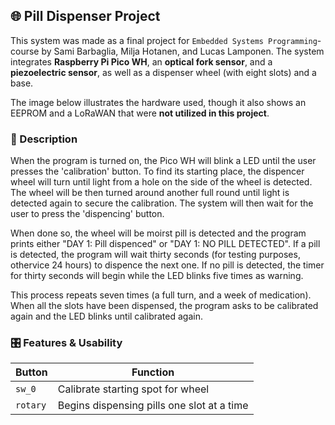 ## 🌐 Pill Dispenser Project
This system was made as a final project for `Embedded Systems Programming`-course by Sami Barbaglia, Milja Hotanen, and Lucas Lamponen. 
The system integrates **Raspberry Pi Pico WH**, an **optical fork sensor**, and a **piezoelectric sensor**, as well as a dispenser wheel (with eight slots) and a base.

The image below illustrates the hardware used, though it also shows an EEPROM and a LoRaWAN that were **not utilized in this project**.



### 🔗 Description
<p>When the program is turned on, the Pico WH will blink a LED until the user presses the 'calibration' button. To find its starting place, the dispencer wheel will turn until light from a hole on the side of the wheel is detected. The wheel will be then turned around another full round until light is detected again to secure the calibration. The system will then wait for the user to press the 'dispencing' button.</p>

<p>When done so, the wheel will be moirst pill is detected and the program prints either "DAY 1: Pill dispenced" or "DAY 1: NO PILL DETECTED". 
If a pill is detected, the program will wait thirty seconds (for testing purposes, othervice 24 hours) to dispence the next one.
If no pill is detected, the timer for thirty seconds will begin while the LED blinks five times as warning. </p>

<p>This process repeats seven times (a full turn, and a week of medication). 
When all the slots have been dispensed, the program asks to be calibrated again and the LED blinks until calibrated again.</p>

### 🎛 Features & Usability

| Button   | Function                                   |
|----------|--------------------------------------------|
| `sw_0`   | Calibrate starting spot for wheel          |
| `rotary` | Begins dispensing pills one slot at a time |